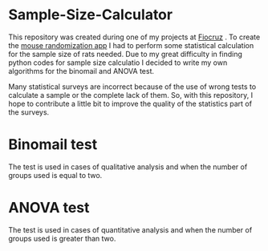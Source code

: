 # Sample-Size-Calculator
This repository was created during one of my projects at [Fiocruz](https://portal.fiocruz.br/) . To create the [mouse randomization app](https://github.com/MatheusAraripe/mouse-randomization-app) I had to perform some statistical calculation for the sample size of rats needed. 
Due to my great difficulty in finding python codes for sample size calculatio I decided to write my own algorithms for the binomail and ANOVA test.

Many statistical surveys are incorrect because of the use of wrong tests to calculate a sample or the complete lack of them. So, with this repository, I hope to contribute a little bit to improve the quality of the statistics part of the surveys.

# Binomail test
The test is used in cases of qualitative analysis and when the number of groups used is equal to two.

# ANOVA test
The test is used in cases of quantitative analysis and when the number of groups used is greater than two.
